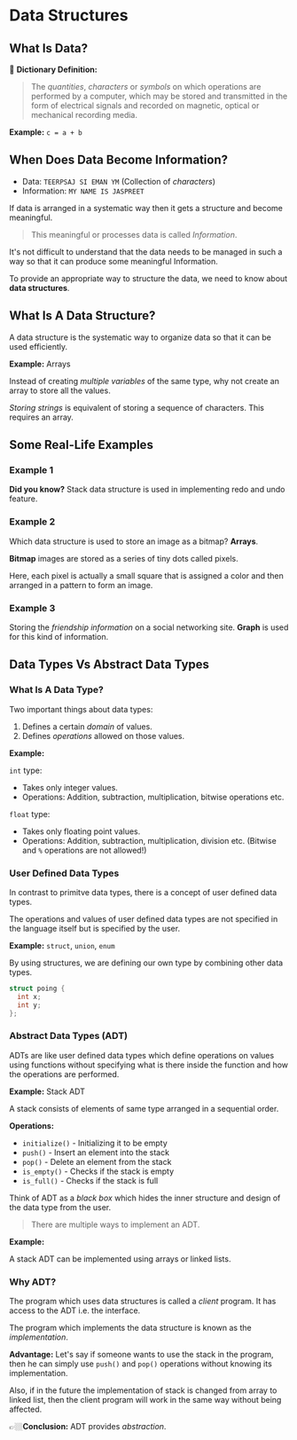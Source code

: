 # Data Structures

## What Is Data?

📖 **Dictionary Definition:**

> The _quantities_, _characters_ or _symbols_ on which operations are performed by a computer, which may be stored and transmitted in the form of electrical signals and recorded on magnetic, optical or mechanical recording media.

**Example:** `c = a + b`

## When Does Data Become Information?

- Data: `TEERPSAJ SI EMAN YM` (Collection of _characters_)
- Information: `MY NAME IS JASPREET`

If data is arranged in a systematic way then it gets a structure and become meaningful.

> This meaningful or processes data is called _Information_.

It's not difficult to understand that the data needs to be managed in such a way so that it can produce some meaningful Information.

To provide an appropriate way to structure the data, we need to know about **data structures**.

## What Is A Data Structure?

A data structure is the systematic way to organize data so that it can be used efficiently.

**Example:** Arrays

Instead of creating _multiple variables_ of the same type, why not create an array to store all the values.

_Storing strings_ is equivalent of storing a sequence of characters. This requires an array.

## Some Real-Life Examples

### Example 1

**Did you know?** Stack data structure is used in implementing redo and undo feature.

### Example 2

Which data structure is used to store an image as a bitmap? **Arrays**.

**Bitmap** images are stored as a series of tiny dots called pixels.

Here, each pixel is actually a small square that is assigned a color and then arranged in a pattern to form an image.

### Example 3

Storing the _friendship information_ on a social networking site. **Graph** is used for this kind of information.

## Data Types Vs Abstract Data Types

### What Is A Data Type?

Two important things about data types:

1. Defines a certain _domain_ of values.
2. Defines _operations_ allowed on those values.

**Example:**

`int` type:

- Takes only integer values.
- Operations: Addition, subtraction, multiplication, bitwise operations etc.

`float` type:

- Takes only floating point values.
- Operations: Addition, subtraction, multiplication, division etc. (Bitwise and `%` operations are not allowed!)

### User Defined Data Types

In contrast to primitve data types, there is a concept of user defined data types.

The operations and values of user defined data types are not specified in the language itself but is specified by the user.

**Example:** `struct`, `union`, `enum`

By using structures, we are defining our own type by combining other data types.

```c
struct poing {
  int x;
  int y;
};
```

### Abstract Data Types (ADT)

ADTs are like user defined data types which define operations on values using functions without specifying what is there inside the function and how the operations are performed.

**Example:** Stack ADT

A stack consists of elements of same type arranged in a sequential order.

**Operations:**

- `initialize()` - Initializing it to be empty
- `push()` - Insert an element into the stack
- `pop()` - Delete an element from the stack
- `is_empty()` - Checks if the stack is empty
- `is_full()` - Checks if the stack is full

Think of ADT as a _black box_ which hides the inner structure and design of the data type from the user.

> There are multiple ways to implement an ADT.

**Example:**

A stack ADT can be implemented using arrays or linked lists.

### Why ADT?

The program which uses data structures is called a _client_ program. It has access to the ADT i.e. the interface.

The program which implements the data structure is known as the _implementation_.

**Advantage:** Let's say if someone wants to use the stack in the program, then he can simply use `push()` and `pop()` operations without knowing its implementation.

Also, if in the future the implementation of stack is changed from array to linked list, then the client program will work in the same way without being affected.

👉🏼**Conclusion:** ADT provides _abstraction_.
